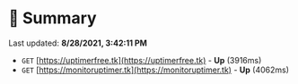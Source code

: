 # 📖 Summary
Last updated: **8/28/2021, 3:42:11 PM**

- `GET` [https://uptimerfree.tk](https://uptimerfree.tk) - **Up** (3916ms)
- `GET` [https://monitoruptimer.tk](https://monitoruptimer.tk) - **Up** (4062ms)
